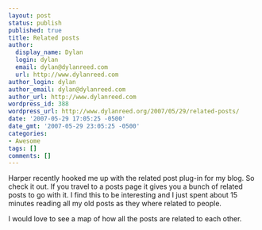 ```yaml
---
layout: post
status: publish
published: true
title: Related posts
author:
  display_name: Dylan
  login: dylan
  email: dylan@dylanreed.com
  url: http://www.dylanreed.com
author_login: dylan
author_email: dylan@dylanreed.com
author_url: http://www.dylanreed.com
wordpress_id: 388
wordpress_url: http://www.dylanreed.org/2007/05/29/related-posts/
date: '2007-05-29 17:05:25 -0500'
date_gmt: '2007-05-29 23:05:25 -0500'
categories:
- Awesome
tags: []
comments: []
---
```

<p>Harper recently hooked me up with the related post plug-in for my blog. So check it out. If you travel to a posts page it gives you a bunch of related posts to go with it. I find this to be interesting and I just spent about 15 minutes reading all my old posts as they where related to people.</p>
<p>I would love to see a map of how all the posts are related to each other.</p></p>
